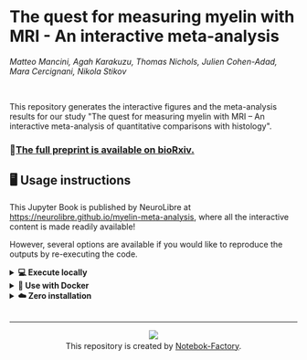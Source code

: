The quest for measuring myelin with MRI - An interactive meta-analysis
======================================================================

_Matteo Mancini, Agah Karakuzu, Thomas Nichols, Julien Cohen-Adad, Mara Cercignani, Nikola Stikov_

<br>

This repository generates the interactive figures and the meta-analysis results for our study "The quest for measuring myelin with MRI – An interactive meta-analysis of quantitative comparisons with histology".

###  📎[The full preprint is available on bioRxiv.](https://www.biorxiv.org/content/10.1101/2020.07.13.200972v2)



## 🖥 Usage instructions 

This Jupyter Book is published by NeuroLibre at <a href="https://neurolibre.github.io/myelin-meta-analysis">https://neurolibre.github.io/myelin-meta-analysis</a>, where all the interactive content is made readily available!

However, several options are available if you would like to reproduce the outputs
by re-executing the code. 

<details><summary> <b>💻 Execute locally</b> </font> </summary><br>

The required packages can be installed using pip:

```
pip install -r requirements.txt
```

---
**Note:**

R and the metafor package are both needed to fit the mixed-effect model in `meta-analysis.ipynb` through the package rpy2. Alternatively, you can use the conda environment described in `environment.yml`.

---
</details>

<details><summary> <b>🐳 Use with Docker</b> </font> </summary><br>

If you have Docker installed on your computer and running, you can run the code 
in the same environment described in this repository using `repo2docker`. 

1. Simply install `repo2docker` from pyPI: 
```
pip install jupyter-repo2docker
```
2. Run the following command in your terminal:
```
jupyter-repo2docker https://github.com/neurolibre/myelin-meta-analysis
```

After building (it might take a while!), it should output in your terminal 
something like:

```
Copy/paste this URL into your browser when you connect for the first time,
    to login with a token:
        http://0.0.0.0:36511/?token=f94f8fabb92e22f5bfab116c382b4707fc2cade56ad1ace0
```

This should start a Jupyter session on your browser and make all the resources 
you see when you [launch a Binder](https://mybinder.org/v2/gh/neurolibre/myelin-meta-analysis/master) for this repository. 

To re-use your container built by repo2docker, do the following: 

1. Run `docker images` command and copy the `IMAGE ID` to your clipboard 
2. Run the following command to start the container:
```
docker run -it --rm -p 8888:8888 `PASTE IMAGE ID HERE` jupyter notebook --ip 0.0.0.0
```
</details>

<details><summary> <b>☁️ Zero installation</b> </font> </summary><br>

You can use <code> Interact Inline </code> or <code>Launch in Binder</code> buttons 
at the top of each page of the <a href="https://neurolibre.github.io/myelin-meta-analysis">Jupyter Book</a>.

Alternatively, you can start a Binder session by clicking the badge below: 

[![Binder](https://github.com/zelenkastiot/binder_badges/blob/master/badges/myelin--meta--analysis-binder.svg)](https://mybinder.org/v2/gh/neurolibre/myelin-meta-analysis/master)

</details>

<br>

<hr>
<p align="center">
<img src="https://avatars3.githubusercontent.com/u/63861117?s=200&v=4" style="width:40px;"></img> <br>
This repository is created by <a href="https://github.com/Notebook-Factory">Notebok-Factory</a>. 
</p>